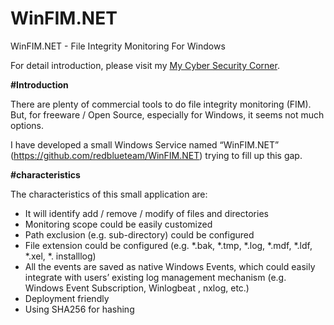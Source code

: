# WinFIM.NET
WinFIM.NET - File Integrity Monitoring For Windows

For detail introduction, please visit my <a href="https://redblueteam.wordpress.com/2020/03/11/winfim-net-windows-file-integrity-monitoring/"> My Cyber Security Corner</a>.

<b>#Introduction</b><p>
There are plenty of commercial tools to do file integrity monitoring (FIM). But, for freeware / Open Source, especially for Windows, it seems not much options.

I have developed a small Windows Service named “WinFIM.NET” (https://github.com/redblueteam/WinFIM.NET) trying to fill up this gap.

<b>#characteristics</b><p>
The characteristics of this small application are:

- It will identify add / remove / modify of files and directories
- Monitoring scope could be easily customized
- Path exclusion (e.g. sub-directory) could be configured
- File extension could be configured (e.g. *.bak, *.tmp, *.log, *.mdf, *.ldf, *.xel, *. installlog)
- All the events are saved as native Windows Events, which could easily integrate with users’ existing log management mechanism (e.g. Windows Event Subscription, Winlogbeat , nxlog, etc.)
- Deployment friendly
- Using SHA256 for hashing
